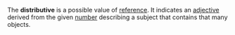 The **distributive** is a possible value of [reference](referendum.md). It indicates an [adjective](adiectivum.md) derived from the given [number](numerus.md) describing a subject that contains that many objects.
